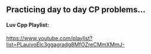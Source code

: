 ## Practicing day to day CP problems...

#### Luv Cpp Playlist:
https://www.youtube.com/playlist?list=PLauivoElc3ggagradg8MfOZreCMmXMmJ-
